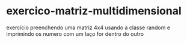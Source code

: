 # exercico-matriz-multidimensional
exercício preenchendo uma matriz 4x4 usando a classe random e imprimindo os numero com um laço for dentro do outro
